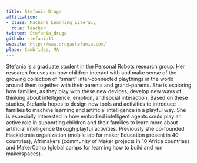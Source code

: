 ```yaml
---
title: Stefania Druga
affiliation:
- class: Machine Learning Literacy
  role: Teacher
twitter: Stefania_druga
github: stefania11
website: http://www.drugastefania.com/
place: Cambridge, MA
---
```

Stefania is a graduate student in the Personal Robots research group. Her research focuses on how children interact with and make sense of the growing collection of “smart” inter-connected playthings in the world around them together with their parents and grand-parents. She is exploring how families, as they play with these new devices, develop new ways of thinking about intelligence, emotion, and social interaction. Based on these studies, Stefania hopes to design new tools and activities to introduce families to machine learning and artificial intelligence in a playful way. She is especially interested in how embodied intelligent agents could play an active role in supporting children and their families to learn more about artificial intelligence through playful activities. Previously she co-founded Hackidemia organization (mobile lab for maker Education present in 40 countries), Afrimakers (community of Maker projects in 10 Africa countries) and MakerCamp (global camps for learning how to build and run makerspaces).